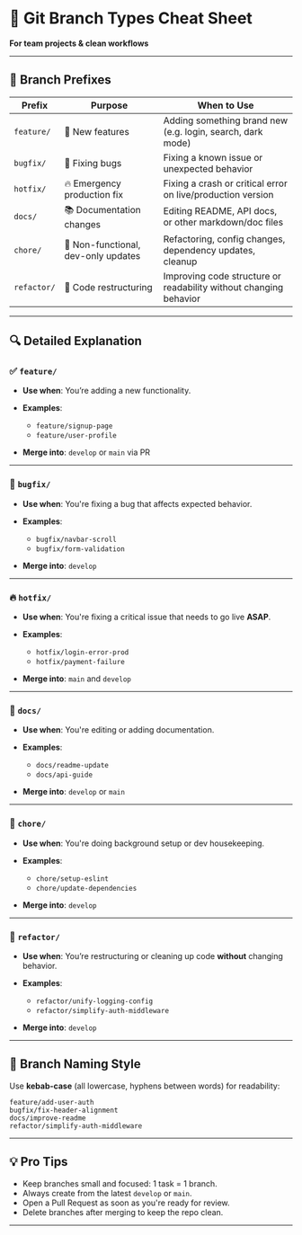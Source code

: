 

# 🧠 Git Branch Types Cheat Sheet

**For team projects & clean workflows**

---

## 🔧 Branch Prefixes

| Prefix      | Purpose                             | When to Use                                                       |
| ----------- | ----------------------------------- | ----------------------------------------------------------------- |
| `feature/`  | 🚀 New features                     | Adding something brand new (e.g. login, search, dark mode)        |
| `bugfix/`   | 🐛 Fixing bugs                      | Fixing a known issue or unexpected behavior                       |
| `hotfix/`   | 🔥 Emergency production fix         | Fixing a crash or critical error on live/production version       |
| `docs/`     | 📚 Documentation changes            | Editing README, API docs, or other markdown/doc files             |
| `chore/`    | 🧹 Non-functional, dev-only updates | Refactoring, config changes, dependency updates, cleanup          |
| `refactor/` | 🔄 Code restructuring               | Improving code structure or readability without changing behavior |

---

## 🔍 Detailed Explanation

### ✅ `feature/`

* **Use when**: You’re adding a new functionality.
* **Examples**:

  * `feature/signup-page`
  * `feature/user-profile`
* **Merge into**: `develop` or `main` via PR

---

### 🐞 `bugfix/`

* **Use when**: You're fixing a bug that affects expected behavior.
* **Examples**:

  * `bugfix/navbar-scroll`
  * `bugfix/form-validation`
* **Merge into**: `develop`

---

### 🔥 `hotfix/`

* **Use when**: You're fixing a critical issue that needs to go live **ASAP**.
* **Examples**:

  * `hotfix/login-error-prod`
  * `hotfix/payment-failure`
* **Merge into**: `main` and `develop`

---

### 📖 `docs/`

* **Use when**: You're editing or adding documentation.
* **Examples**:

  * `docs/readme-update`
  * `docs/api-guide`
* **Merge into**: `develop` or `main`

---

### 🧹 `chore/`

* **Use when**: You're doing background setup or dev housekeeping.
* **Examples**:

  * `chore/setup-eslint`
  * `chore/update-dependencies`
* **Merge into**: `develop`

---

### 🔄 `refactor/`

* **Use when**: You’re restructuring or cleaning up code **without** changing behavior.
* **Examples**:

  * `refactor/unify-logging-config`
  * `refactor/simplify-auth-middleware`
* **Merge into**: `develop`

---

## 🌈 Branch Naming Style

Use **kebab-case** (all lowercase, hyphens between words) for readability:

```
feature/add-user-auth
bugfix/fix-header-alignment
docs/improve-readme
refactor/simplify-auth-middleware
```

---

## 💡 Pro Tips

* Keep branches small and focused: 1 task = 1 branch.
* Always create from the latest `develop` or `main`.
* Open a Pull Request as soon as you're ready for review.
* Delete branches after merging to keep the repo clean.

---
